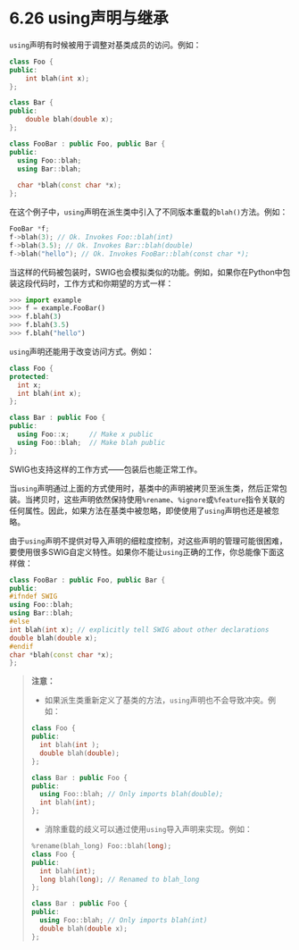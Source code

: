 # 6.26 using声明与继承

`using`声明有时候被用于调整对基类成员的访问。例如：

```c++
class Foo {
public:
	int blah(int x);
};

class Bar {
public:
	double blah(double x);
};

class FooBar : public Foo, public Bar {
public:
  using Foo::blah;
  using Bar::blah;
  
  char *blah(const char *x);
};
```

在这个例子中，`using`声明在派生类中引入了不同版本重载的`blah()`方法。例如：

```c++
FooBar *f;
f->blah(3); // Ok. Invokes Foo::blah(int)
f->blah(3.5); // Ok. Invokes Bar::blah(double)
f->blah("hello"); // Ok. Invokes FooBar::blah(const char *);
```

当这样的代码被包装时，SWIG也会模拟类似的功能。例如，如果你在Python中包装这段代码时，工作方式和你期望的方式一样：

```python
>>> import example
>>> f = example.FooBar()
>>> f.blah(3)
>>> f.blah(3.5)
>>> f.blah("hello")
```

`using`声明还能用于改变访问方式。例如：

```c++
class Foo {
protected:
  int x;
  int blah(int x);
};

class Bar : public Foo {
public:
  using Foo::x; 	// Make x public
  using Foo::blah;  // Make blah public
};
```

SWIG也支持这样的工作方式——包装后也能正常工作。

当`using`声明通过上面的方式使用时，基类中的声明被拷贝至派生类，然后正常包装。当拷贝时，这些声明依然保持使用`%rename`、`%ignore`或`%feature`指令关联的任何属性。因此，如果方法在基类中被忽略，即使使用了`using`声明也还是被忽略。

由于`using`声明不提供对导入声明的细粒度控制，对这些声明的管理可能很困难，要使用很多SWIG自定义特性。如果你不能让`using`正确的工作，你总能像下面这样做：

```c++
class FooBar : public Foo, public Bar {
public:
#ifndef SWIG
using Foo::blah;
using Bar::blah;
#else
int blah(int x); // explicitly tell SWIG about other declarations
double blah(double x);
#endif
char *blah(const char *x);
};
```

> **注意：**
>
> + 如果派生类重新定义了基类的方法，`using`声明也不会导致冲突。例如：
>
> ```c++
> class Foo {
> public:
>   int blah(int );
>   double blah(double);
> };
>
> class Bar : public Foo {
> public:
> 	using Foo::blah; // Only imports blah(double);
> 	int blah(int);
> };
> ```
>
> + 消除重载的歧义可以通过使用`using`导入声明来实现。例如：
>
> ```c++
> %rename(blah_long) Foo::blah(long);
> class Foo {
> public:
>   int blah(int);
>   long blah(long); // Renamed to blah_long
> };
>
> class Bar : public Foo {
> public:
>   using Foo::blah; // Only imports blah(int)
>   double blah(double x);
> };
> ```
>
> 